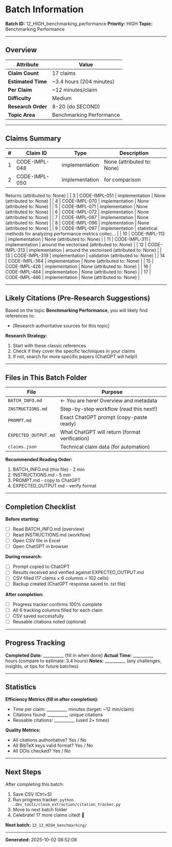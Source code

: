 # Batch Information

**Batch ID:** 12_HIGH_benchmarking_performance
**Priority:** HIGH
**Topic:** Benchmarking Performance

---

## Overview

| Attribute | Value |
|-----------|-------|
| **Claim Count** | 17 claims |
| **Estimated Time** | ~3.4 hours (204 minutes) |
| **Per Claim** | ~12 minutes/claim |
| **Difficulty** | Medium |
| **Research Order** | 8-20 (do SECOND) |
| **Topic Area** | Benchmarking Performance |

---

## Claims Summary

| # | Claim ID | Type | Description |
|---|----------|------|-------------|
| 1 | CODE-IMPL-048 | implementation | None (attributed to: None) |
| 2 | CODE-IMPL-050 | implementation | for comparison

Returns (attributed to: None) |
| 3 | CODE-IMPL-051 | implementation | None (attributed to: None) |
| 4 | CODE-IMPL-070 | implementation | None (attributed to: None) |
| 5 | CODE-IMPL-071 | implementation | None (attributed to: None) |
| 6 | CODE-IMPL-072 | implementation | None (attributed to: None) |
| 7 | CODE-IMPL-087 | implementation | None (attributed to: None) |
| 8 | CODE-IMPL-096 | implementation | None (attributed to: None) |
| 9 | CODE-IMPL-097 | implementation | statistical methods for analyzing performance metrics
collec... |
| 10 | CODE-IMPL-113 | implementation | None (attributed to: None) |
| 11 | CODE-IMPL-311 | implementation | around the vectorised (attributed to: None) |
| 12 | CODE-IMPL-313 | implementation | around the
vectorised (attributed to: None) |
| 13 | CODE-IMPL-319 | implementation | validation (attributed to: None) |
| 14 | CODE-IMPL-364 | implementation | None (attributed to: None) |
| 15 | CODE-IMPL-426 | implementation | None (attributed to: None) |
| 16 | CODE-IMPL-484 | implementation | None (attributed to: None) |
| 17 | CODE-IMPL-486 | implementation | None (attributed to: None) |


---

## Likely Citations (Pre-Research Suggestions)

Based on the topic **Benchmarking Performance**, you will likely find references to:

- [Research authoritative sources for this topic]


**Research Strategy:**
1. Start with these classic references
2. Check if they cover the specific techniques in your claims
3. If not, search for more specific papers (ChatGPT will help!)

---

## Files in This Batch Folder

| File | Purpose |
|------|---------|
| `BATCH_INFO.md` | ← You are here! Overview and metadata |
| `INSTRUCTIONS.md` | Step-by-step workflow (read this next!) |
| `PROMPT.md` | Exact ChatGPT prompt (copy-paste ready) |
| `EXPECTED_OUTPUT.md` | What ChatGPT will return (format verification) |
| `claims.json` | Technical claim data (for automation) |

**Recommended Reading Order:**
1. BATCH_INFO.md (this file) - 2 min
2. INSTRUCTIONS.md - 5 min
3. PROMPT.md - copy to ChatGPT
4. EXPECTED_OUTPUT.md - verify format

---

## Completion Checklist

**Before starting:**
- [ ] Read BATCH_INFO.md (overview)
- [ ] Read INSTRUCTIONS.md (workflow)
- [ ] Open CSV file in Excel
- [ ] Open ChatGPT in browser

**During research:**
- [ ] Prompt copied to ChatGPT
- [ ] Results received and verified against EXPECTED_OUTPUT.md
- [ ] CSV filled (17 claims × 6 columns = 102 cells)
- [ ] Backup created (ChatGPT response saved to .txt file)

**After completion:**
- [ ] Progress tracker confirms 100% complete
- [ ] All 6 tracking columns filled for each claim
- [ ] CSV saved successfully
- [ ] Reusable citations noted (optional)

---

## Progress Tracking

**Completed Date:** __________ (fill in when done)
**Actual Time:** __________ hours (compare to estimate: 3.4 hours)
**Notes:** __________ (any challenges, insights, or tips for future batches)

---

## Statistics

**Efficiency Metrics (fill in after completion):**
- Time per claim: __________ minutes (target: ~12 min/claim)
- Citations found: __________ unique citations
- Reusable citations: __________ (used 2+ times)

**Quality Metrics:**
- All citations authoritative? Yes / No
- All BibTeX keys valid format? Yes / No
- All DOIs checked? Yes / No

---

## Next Steps

After completing this batch:
1. Save CSV (Ctrl+S)
2. Run progress tracker: `python .dev_tools/claim_extraction/citation_tracker.py`
3. Move to next batch folder
4. Celebrate! 17 more claims cited! 🎉

**Next batch:** `13_12_HIGH_benchmarking/`

---

**Generated:** 2025-10-02 08:52:08
